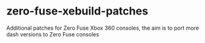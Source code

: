 # zero-fuse-xebuild-patches
Additional patches for Zero Fuse Xbox 360 consoles, the aim is to port more dash versions to Zero Fuse consoles

